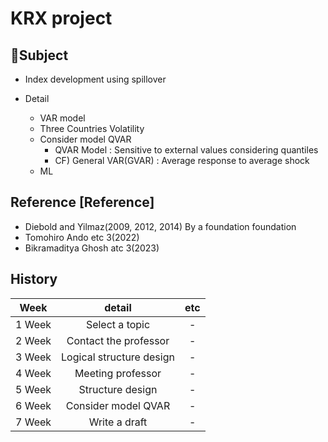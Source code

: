 # KRX project

## 🗻Subject
-  Index development using spillover

- Detail
  - VAR model
  - Three Countries Volatility
  - Consider model QVAR
    - QVAR Model : Sensitive to external values considering quantiles
    - CF) General VAR(GVAR) : Average response to average shock
  - ML

## Reference [Reference]
  - Diebold and Yilmaz(2009, 2012, 2014) By a foundation foundation
  - Tomohiro Ando etc 3(2022)
  - Bikramaditya Ghosh atc 3(2023)

## History
| Week | detail | etc | 
|:---:|:---:|:---:|
| 1 Week | Select a topic  | - |
| 2 Week | Contact the professor | - |
| 3 Week | Logical structure design | - |
| 4 Week | Meeting professor | - |
| 5 Week | Structure design | - |
| 6 Week | Consider model QVAR | - |
| 7 Week | Write a draft | - |

